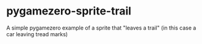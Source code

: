 # pygamezero-sprite-trail
A simple pygamezero example of a sprite that "leaves a trail" (in this case a car leaving tread marks)
